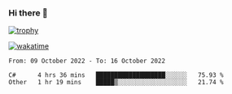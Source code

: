 ### Hi there 👋

[![trophy](https://github-profile-trophy.vercel.app/?username=cxnky&theme=dracula)](https://github.com/ryo-ma/github-profile-trophy)

[![wakatime](https://wakatime.com/badge/user/1c39c599-5497-41b9-a5be-2c4676e7fd23.svg)](https://wakatime.com/@1c39c599-5497-41b9-a5be-2c4676e7fd23)
<!--START_SECTION:waka-->

```text
From: 09 October 2022 - To: 16 October 2022

C#      4 hrs 36 mins   ███████████████████░░░░░░   75.93 %
Other   1 hr 19 mins    █████▒░░░░░░░░░░░░░░░░░░░   21.74 %
```

<!--END_SECTION:waka-->
